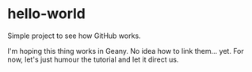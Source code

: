 # hello-world
Simple project to see how GitHub works.

I'm hoping this thing works in Geany. No idea how to link them... yet.
For now, let's just humour the tutorial and let it direct us.
